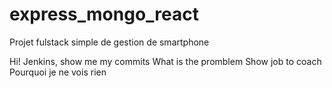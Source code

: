 # express_mongo_react
Projet fulstack simple de gestion de smartphone

Hi! Jenkins, show me my commits
What is the promblem
Show job to coach
Pourquoi je ne vois rien
